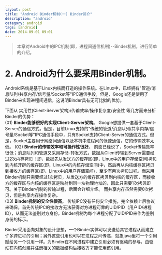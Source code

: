 ```yaml
---
layout: post
title: "Android Binder机制(一) Binder简介"
description: "android"
category: android
tags: [android]
date: 2014-09-01 09:01
---
```



> 本章对Android中的IPC机制(即，进程间通信机制)--Binder机制，进行简单的介绍。





# 2. Android为什么要采用Binder机制。

Android系统是基于Linux内核而打造的操作系统。在Linux中，已经拥有"管道/消息队列/共享内存/信号量/Socket等"IPC通信手段，但是，Google还是使用了Binder来实现进程间通信，这说明Binder具有无可比拟的优势。

下面从 实用性(Client-Server架构)/传输效率/操作复杂度/安全性 等几方面来分析Binder的优势：   
(01) **Binder能够很好的实现Client-Server架构**。  Google想提供一套基于Client-Server的通信方式。但是，目前Linux支持的"传统的管道/消息队列/共享内存/信号量/Socket等"IPC通信手段中，只有Socket支持Client-Server的通信方式。但是，Socket主要用于网络间通信以及本机中进程间的低速通信，它的传输效率太低。
(02) **Binder的传输效率和可操作性很好**。  前面已经说了，Socket传输效率很低；消息队列和管道又采用存储-转发方式，数据从Client传输到Server需要经过2次内存拷贝！即，数据先从发送方的缓存区(即，Linux中的用户存储空间)拷贝到内核开辟的缓存区(即，Linux中的内核存储空间)中，然后再从内核缓存区拷贝到接收方的缓存区(即，Linux中的用户存储空间)，至少有两次拷贝过程。而采用Binder机制只需要经过1次拷贝，从发送方的缓存区拷贝到内核的缓存区，而接收方的缓存区与内核的缓存区是映射到同一块物理地址的，因此只需要1次拷贝即可。关于Binder机制的传输过程，后面会详细介绍。  而共享内存虽然需要0次拷贝，但是共享内存操作复杂。  
(03) **Binder机制的安全性很高**。 传统IPC没有任何安全措施，完全依赖上层协议来确保。首先传统IPC的接收方无法获得对方进程可靠的UID/PID（用户ID/进程ID），从而无法鉴别对方身份。Binder机制为每个进程分配了UID/PID来作为鉴别身份的标示。




Binder采用面向对象的设计思想，一个Binder实体可以发送给其它进程从而建立许多跨进程的引用；另外这些引用也可以在进程之间传递，就象java里将一个引用赋给另一个引用一样。为Binder在不同进程中建立引用必须有驱动的参与，由驱动在内核创建并注册相关的数据结构后接收方才能使用该引用。


